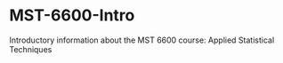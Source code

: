 # MST-6600-Intro
Introductory information about the MST 6600 course: Applied Statistical Techniques
